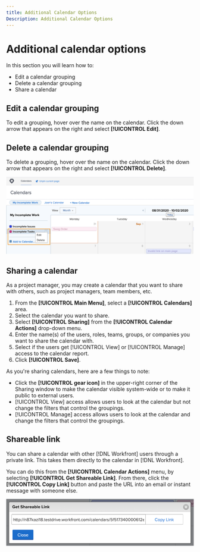```yaml
---
title: Additional Calendar Options
Description: Additional Calendar Options
---
```

# Additional calendar options

In this section you will learn how to:

* Edit a calendar grouping
* Delete a calendar grouping
* Share a calendar

## Edit a calendar grouping

To edit a grouping, hover over the name on the calendar. Click the down arrow that appears on the right and select **[!UICONTROL Edit]**.

## Delete a calendar grouping

To delete a grouping, hover over the name on the calendar. Click the down arrow that appears on the right and select **[!UICONTROL Delete]**.

![An image of a screen showing the delete calendar grouping option](assets/calendar-3-0.png)

## Sharing a calendar

As a project manager, you may create a calendar that you want to share with others, such as project managers, team members, etc.

1. From the **[!UICONTROL Main Menu]**, select a **[!UICONTROL Calendars]** area.
1. Select the calendar you want to share.
1. Select **[!UICONTROL Sharing]** from the **[!UICONTROL Calendar Actions]** drop-down menu.
1. Enter the name(s) of the users, roles, teams, groups, or companies you want to share the calendar with.
1. Select if the users get [!UICONTROL View] or [!UICONTROL Manage] access to the calendar report.
1. Click **[!UICONTROL Save]**.

As you're sharing calendars, here are a few things to note:

* Click the **[!UICONTROL gear icon]** in the upper-right corner of the Sharing window to make the calendar visible system-wide or to make it public to external users.
* [!UICONTROL View] access allows users to look at the calendar but not change the filters that control the groupings.
* [!UICONTROL Manage] access allows users to look at the calendar and change the filters that control the groupings.

## Shareable link

You can share a calendar with other [!DNL Workfront] users through a private link. This takes them directly to the calendar in [!DNL Workfront]. 

You can do this from the **[!UICONTROL Calendar Actions]** menu, by selecting **[!UICONTROL Get Shareable Link]**. From there, click the **[!UICONTROL Copy Link]** button and paste the URL into an email or instant message with someone else.

![An image of a [!UICONTROL Get Shareable Link] screen](assets/calendar-3-1.png)
